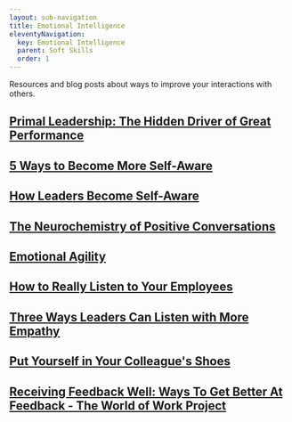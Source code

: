 ```yaml
---
layout: sub-navigation
title: Emotional Intelligence
eleventyNavigation:
  key: Emotional Intelligence
  parent: Soft Skills
  order: 1
---
```

Resources and blog posts about ways to improve your interactions with others.

<div class="grid grid-cols-1 gap-1 pt-8">
  <div class="grid-card">
    <h2 class="govuk-heading-m"><a href="https://hbr.org/2001/12/primal-leadership-the-hidden-driver-of-great-performance" class="govuk-link">Primal Leadership: The Hidden Driver of Great Performance</a></h2>
  </div>
  <div class="grid grid-cols-1 gap-1 pt-8">
  <div class="grid-card">
    <h2 class="govuk-heading-m"><a href="https://hbr.org/2015/02/5-ways-to-become-more-self-aware" class="govuk-link">5 Ways to Become More Self-Aware</a></h2>
  </div>
  <div class="grid grid-cols-1 gap-1 pt-8">
  <div class="grid-card">
    <h2 class="govuk-heading-m"><a href="https://hbr.org/2012/07/how-leaders-become-self-aware" class="govuk-link">How Leaders Become Self-Aware</a></h2>
  </div>
  <div class="grid grid-cols-1 gap-1 pt-8">
  <div class="grid-card">
    <h2 class="govuk-heading-m"><a href="https://hbr.org/2014/06/the-neurochemistry-of-positive-conversations" class="govuk-link">The Neurochemistry of Positive Conversations</a></h2>
  </div>
  <div class="grid grid-cols-1 gap-1 pt-8">
  <div class="grid-card">
    <h2 class="govuk-heading-m"><a href="https://hbr.org/2013/11/emotional-agility" class="govuk-link">Emotional Agility</a></h2>
  </div>
  <div class="grid grid-cols-1 gap-1 pt-8">
  <div class="grid-card">
    <h2 class="govuk-heading-m"><a href="https://hbr.org/2015/01/how-to-really-listen-to-your-employees" class="govuk-link">How to Really Listen to Your Employees</a></h2>
  </div>
  <div class="grid grid-cols-1 gap-1 pt-8">
  <div class="grid-card">
    <h2 class="govuk-heading-m"><a href="https://hbr.org/2014/01/three-ways-leaders-can-listen-with-more-empathy" class="govuk-link">Three Ways Leaders Can Listen with More Empathy</a></h2>
  </div>
  <div class="grid grid-cols-1 gap-1 pt-8">
  <div class="grid-card">
    <h2 class="govuk-heading-m"><a href="https://hbr.org/2014/10/put-yourself-in-your-colleagues-shoes" class="govuk-link">Put Yourself in Your Colleague's Shoes</a></h2>
  </div>
  <div class="grid grid-cols-1 gap-1 pt-8">
  <div class="grid-card">
    <h2 class="govuk-heading-m"><a href="https://worldofwork.io/2019/07/receiving-feedback-well/" class="govuk-link">Receiving Feedback Well: Ways To Get Better At Feedback - The World of Work Project</a></h2>
  </div>